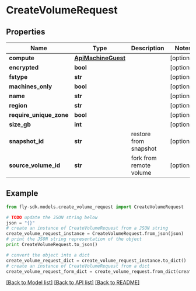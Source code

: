 # CreateVolumeRequest


## Properties
Name | Type | Description | Notes
------------ | ------------- | ------------- | -------------
**compute** | [**ApiMachineGuest**](ApiMachineGuest.md) |  | [optional] 
**encrypted** | **bool** |  | [optional] 
**fstype** | **str** |  | [optional] 
**machines_only** | **bool** |  | [optional] 
**name** | **str** |  | [optional] 
**region** | **str** |  | [optional] 
**require_unique_zone** | **bool** |  | [optional] 
**size_gb** | **int** |  | [optional] 
**snapshot_id** | **str** | restore from snapshot | [optional] 
**source_volume_id** | **str** | fork from remote volume | [optional] 

## Example

```python
from fly-sdk.models.create_volume_request import CreateVolumeRequest

# TODO update the JSON string below
json = "{}"
# create an instance of CreateVolumeRequest from a JSON string
create_volume_request_instance = CreateVolumeRequest.from_json(json)
# print the JSON string representation of the object
print CreateVolumeRequest.to_json()

# convert the object into a dict
create_volume_request_dict = create_volume_request_instance.to_dict()
# create an instance of CreateVolumeRequest from a dict
create_volume_request_form_dict = create_volume_request.from_dict(create_volume_request_dict)
```
[[Back to Model list]](../README.md#documentation-for-models) [[Back to API list]](../README.md#documentation-for-api-endpoints) [[Back to README]](../README.md)


